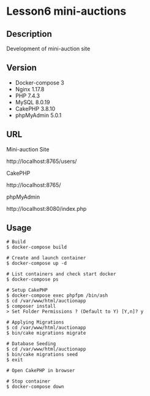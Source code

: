 # Lesson6 mini-auctions

## Description
Development of mini-auction site

## Version
- Docker-compose 3
- Nginx 1.17.8
- PHP 7.4.3
- MySQL 8.0.19
- CakePHP 3.8.10
- phpMyAdmin 5.0.1

## URL
Mini-auction Site

http://localhost:8765/users/

CakePHP

http://localhost:8765/

phpMyAdmin

http://localhost:8080/index.php

## Usage
```
# Build
$ docker-compose build

# Create and launch container
$ docker-compose up -d

# List containers and check start docker
$ docker-compose ps

# Setup CakePHP
$ docker-compose exec phpfpm /bin/ash
$ cd /var/www/html/auctionapp
$ composer install
> Set Folder Permissions ? (Default to Y) [Y,n]? y

# Applying Migrations
$ cd /var/www/html/auctionapp
$ bin/cake migrations migrate

# Database Seeding
$ cd /var/www/html/auctionapp
$ bin/cake migrations seed
$ exit

# Open CakePHP in browser

# Stop container
$ docker-compose down
```
